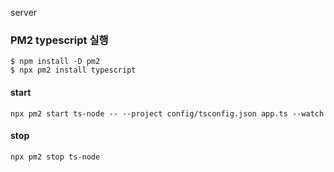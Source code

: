 server

### PM2 typescript 실행

```
$ npm install -D pm2
$ npx pm2 install typescript
```

#### start

```
npx pm2 start ts-node -- --project config/tsconfig.json app.ts --watch
```

#### stop

```
npx pm2 stop ts-node
```
